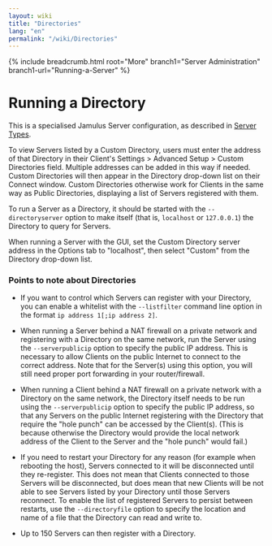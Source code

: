 ```yaml
---
layout: wiki
title: "Directories"
lang: "en"
permalink: "/wiki/Directories"
---
```


{% include breadcrumb.html root="More" branch1="Server Administration" branch1-url="Running-a-Server" %}


# Running a Directory

This is a specialised Jamulus Server configuration, as described in [Server Types](Running-a-Server#server-modes).

To view Servers listed by a Custom Directory, users must enter the address of that Directory in their Client's Settings > Advanced Setup > Custom Directories field. Multiple addresses can be added in this way if needed. Custom Directories will then appear in the Directory drop-down list on their Connect window. Custom Directories otherwise work for Clients in the same way as Public Directories, displaying a list of Servers registered with them.

To run a Server as a Directory, it should be started with the `--directoryserver` option to make itself (that is, `localhost` or `127.0.0.1`) the Directory to query for Servers.

When running a Server with the GUI, set the Custom Directory server address in the Options tab to "localhost", then select "Custom" from the Directory drop-down list.


### Points to note about Directories

- If you want to control which Servers can register with your Directory, you can enable a whitelist with the `--listfilter` command line option in the format `ip address 1[;ip address 2]`.

- When running a Server behind a NAT firewall on a private network and registering with a Directory on the same network, run the Server using the `--serverpublicip` option to specify the public IP address.  This is necessary to allow Clients on the public Internet to connect to the correct address.  Note that for the Server(s) using this option, you will still need proper port forwarding in your router/firewall.

- When running a Client behind a NAT firewall on a private network with a Directory on the same network, the Directory itself needs to be run using the `--serverpublicip` option to specify the public IP address, so that any Servers on the public Internet registering with the Directory that require the "hole punch" can be accessed by the Client(s). (This is because otherwise the Directory would provide the local network address of the Client to the Server and the "hole punch" would fail.)

- If you need to restart your Directory for any reason (for example when rebooting the host), Servers connected to it will be disconnected until they re-register. This does not mean that Clients connected to those Servers will be disconnected, but does mean that new Clients will be not able to see Servers listed by your Directory until those Servers reconnect. To enable the list of registered Servers to persist between restarts, use the `--directoryfile` option to specify the location and name of a file that the Directory can read and write to.

- Up to 150 Servers can then register with a Directory.
